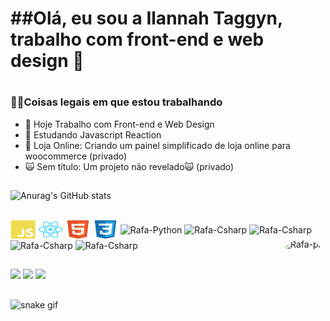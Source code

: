 <h1>##Olá, eu sou a Ilannah Taggyn, trabalho com front-end e web design 👋<h1>

<h3>👨‍💻Coisas legais em que estou trabalhando</h3>

- 🔭 Hoje Trabalho com Front-end e Web Design
- 🌱 Estudando Javascript Reaction
- 👯 Loja Online: Criando um painel simplificado de loja online para woocommerce (privado)
- 🙀 Sem título: Um projeto não revelado🙀 (privado)

##

![Anurag's GitHub stats](https://github-readme-stats.vercel.app/api?username=ilannahtaggyn&show_icons=true&theme=dracula)



<div style="display: inline_block"><br>
  <img align="center" alt="Rafa-Js" height="30" width="40" src="https://raw.githubusercontent.com/devicons/devicon/master/icons/javascript/javascript-plain.svg">
  <img align="center" alt="Rafa-React" height="30" width="40" src="https://raw.githubusercontent.com/devicons/devicon/master/icons/react/react-original.svg">
  <img align="center" alt="Rafa-HTML" height="30" width="40" src="https://raw.githubusercontent.com/devicons/devicon/master/icons/html5/html5-original.svg">
  <img align="center" alt="Rafa-CSS" height="30" width="40" src="https://raw.githubusercontent.com/devicons/devicon/master/icons/css3/css3-original.svg">
  <img align="center" alt="Rafa-Python" height="30" width="40" src="https://cdn.jsdelivr.net/gh/devicons/devicon/icons/php/php-plain.svg">
  <img align="center" alt="Rafa-Csharp" height="30" width="40" src="https://cdn.jsdelivr.net/gh/devicons/devicon/icons/bootstrap/bootstrap-plain.svg">
  <img align="center" alt="Rafa-Csharp" height="30" width="40" src="https://cdn.jsdelivr.net/gh/devicons/devicon/icons/mysql/mysql-plain-wordmark.svg">
  <img align="center" alt="Rafa-Csharp" height="30" width="40" src="https://cdn.jsdelivr.net/gh/devicons/devicon/icons/wordpress/wordpress-plain.svg">
  <img align="center" alt="Rafa-Csharp" height="30" width="40" src="https://cdn.jsdelivr.net/gh/devicons/devicon/icons/woocommerce/woocommerce-original.svg">
  <img align="right" alt="Rafa-pic" height="150" style="border-radius:50px;" src="https://linkstudioart.com.br/wp-content/uploads/2023/03/PERFIL.png">
</div>                

##

<div> 
 	<a href="https://www.behance.net/ilannahtaggyn" target="_blank"><img src="https://img.shields.io/badge/-Behance-blue?style=for-the-badge&logo=behance&logoColor=white" target="_blank"></a>
  <a href = "mailto:ilannahtaggyn@gmail.com"><img src="https://img.shields.io/badge/-Gmail-%23333?style=for-the-badge&logo=gmail&logoColor=white" target="_blank"></a>
  <a href="https://www.linkedin.com/in/ilannah/" target="_blank"><img src="https://img.shields.io/badge/-LinkedIn-%230077B5?style=for-the-badge&logo=linkedin&logoColor=white" target="_blank"></a> 
  
</div>

 ##
    
![snake gif](https://github.com/lannahTaggyn/IlannahTaggyn/blob/output/github-contribution-grid-snake.svg)  
  
  

